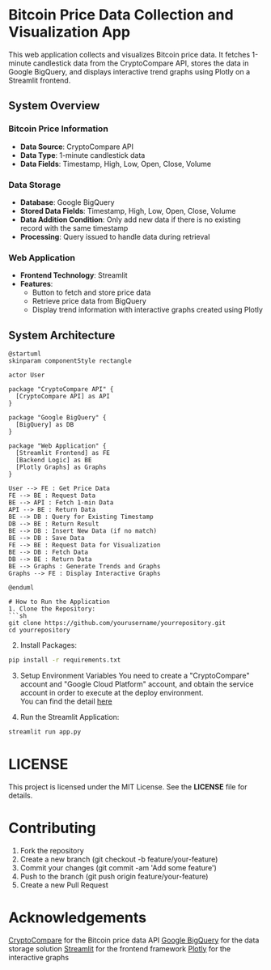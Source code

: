 # Bitcoin Price Data Collection and Visualization App

This web application collects and visualizes Bitcoin price data. It fetches 1-minute candlestick data from the CryptoCompare API, stores the data in Google BigQuery, and displays interactive trend graphs using Plotly on a Streamlit frontend.

## System Overview

### Bitcoin Price Information
- **Data Source**: CryptoCompare API
- **Data Type**: 1-minute candlestick data
- **Data Fields**: Timestamp, High, Low, Open, Close, Volume

### Data Storage
- **Database**: Google BigQuery
- **Stored Data Fields**: Timestamp, High, Low, Open, Close, Volume
- **Data Addition Condition**: Only add new data if there is no existing record with the same timestamp
- **Processing**: Query issued to handle data during retrieval

### Web Application
- **Frontend Technology**: Streamlit
- **Features**:
  - Button to fetch and store price data
  - Retrieve price data from BigQuery
  - Display trend information with interactive graphs created using Plotly

## System Architecture

```plantuml
@startuml
skinparam componentStyle rectangle

actor User

package "CryptoCompare API" {
  [CryptoCompare API] as API
}

package "Google BigQuery" {
  [BigQuery] as DB
}

package "Web Application" {
  [Streamlit Frontend] as FE
  [Backend Logic] as BE
  [Plotly Graphs] as Graphs
}

User --> FE : Get Price Data
FE --> BE : Request Data
BE --> API : Fetch 1-min Data
API --> BE : Return Data
BE --> DB : Query for Existing Timestamp
DB --> BE : Return Result
BE --> DB : Insert New Data (if no match)
BE --> DB : Save Data
FE --> BE : Request Data for Visualization
BE --> DB : Fetch Data
DB --> BE : Return Data
BE --> Graphs : Generate Trends and Graphs
Graphs --> FE : Display Interactive Graphs

@enduml

# How to Run the Application
1. Clone the Repository:
```sh
git clone https://github.com/yourusername/yourrepository.git
cd yourrepository
```

2. Install Packages:
```sh
pip install -r requirements.txt
```

3. Setup Environment Variables
You need to create a "CryptoCompare" account and "Google Cloud Platform" account, and obtain the service account in order to execute at the deploy environment.  
You can find the detail [here](https://cloud.google.com/apigee/docs/hybrid/v1.8/precog-gcpaccount?hl=ja "GCP Official")

4. Run the Streamlit Application:
```sh
streamlit run app.py
```

# LICENSE
This project is licensed under the MIT License. See the **LICENSE** file for details.

# Contributing
1. Fork the repository
2. Create a new branch (git checkout -b feature/your-feature)
3. Commit your changes (git commit -am 'Add some feature')
4. Push to the branch (git push origin feature/your-feature)
5. Create a new Pull Request

# Acknowledgements
[CryptoCompare](https://www.cryptocompare.com) for the Bitcoin price data API
[Google BigQuery](https://cloud.google.com/free/?hnv=true&e=0&utm_source=google&utm_medium=cpc&utm_campaign=japac-JP-all-ja-dr-BKWS-all-core-trial-EXA-dr-1605216&utm_content=text-ad-none-none-DEV_c-CRE_602341359562-ADGP_Hybrid+%7C+BKWS+-+EXA+%7C+Txt+-GCP-General-core+brand-main-KWID_43700080198428345-aud-970366092687:kwd-87853815&userloc_1009314-network_g&utm_term=KW_gcp&gad_source=1&gclid=CjwKCAjw7NmzBhBLEiwAxrHQ-cP9g5tYuXpWRrj89OE0MxUd2E6xehjgsErT7zVz5J60YytDH678MhoCGnEQAvD_BwE&gclsrc=aw.ds&hl=ja) for the data storage solution
[Streamlit](https://cloud.google.com/s/results?q&_gl=1*183jm2h*_up*MQ..&gclid=CjwKCAjw7NmzBhBLEiwAxrHQ-cP9g5tYuXpWRrj89OE0MxUd2E6xehjgsErT7zVz5J60YytDH678MhoCGnEQAvD_BwE&gclsrc=aw.ds) for the frontend framework
[Plotly](https://plotly.github.io/plotly.py-docs/generated/plotly.graph_objects.Heatmap.html) for the interactive graphs

